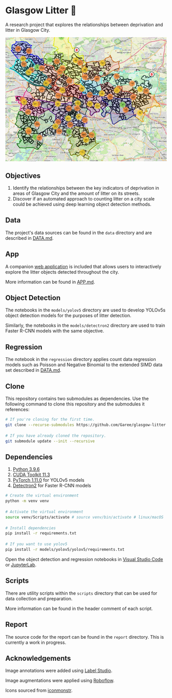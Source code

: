 # Glasgow Litter 🚯

A research project that explores the relationships between deprivation and litter in Glasgow City.

![Glasgow's Litter](./images/glasgow-litter.png)

## Objectives

1. Identify the relationships between the key indicators of deprivation in areas of
   Glasgow City and the amount of litter on its streets.
2. Discover if an automated approach to counting litter on a city scale could be achieved using deep learning object detection methods.

## Data

The project's data sources can be found in the `data` directory and are described in [DATA.md](docs/DATA.md).

## App

A companion [web application](https://glasgow-litter.garyblackwood.co.uk) is included that allows users to interactively explore the litter objects detected throughout the city.

More information can be found in [APP.md](docs/APP.md).

## Object Detection

The notebooks in the `models/yolov5` directory are used to develop YOLOv5s object detection models for the purposes of litter detection.

Similarly, the notebooks in the `models/detectron2` directory are used to train Faster R-CNN models with the same objective.

## Regression

The notebook in the `regression` directory applies count data regression models such as Poisson and Negative Binomial to the extended SIMD data set described in [DATA.md](docs/DATA.md).

## Clone

This repository contains two submodules as dependencies. Use the following command to clone this repository and the submodules it references:

```bash
# If you're cloning for the first time.
git clone --recurse-submodules https://github.com/Garee/glasgow-litter.git

# If you have already cloned the repository.
git submodule update --init --recursive
```

## Dependencies

1. [Python 3.9.6](https://www.python.org/downloads)
2. [CUDA Toolkit 11.3](https://developer.nvidia.com/cuda-11.3.0-download-archive)
3. [PyTorch 1.11.0](https://pytorch.org/get-started/locally/) for YOLOv5 models
4. [Detectron2](https://detectron2.readthedocs.io/en/latest/tutorials/install.html) for Faster R-CNN models

```bash
# Create the virtual environment
python -m venv venv

# Activate the virtual environment
source venv/Scripts/activate # source venv/bin/activate # linux/macOS

# Install dependencies
pip install -r requirements.txt

# If you want to use yolov5
pip install -r models/yolov5/yolov5/requirements.txt
```

Open the object detection and regression notebooks in [Visual Studio Code](https://code.visualstudio.com/docs/datascience/jupyter-notebooks) or [JupyterLab](https://jupyter.org/install).

## Scripts

There are utility scripts within the `scripts` directory that can be used for data collection and preparation.

More information can be found in the header comment of each script.

## Report

The source code for the report can be found in the `report` directory. This is currently a work in progress.

## Acknowledgements

Image annotations were added using [Label Studio](https://labelstud.io/).

Image augmentations were applied using [Roboflow](https://roboflow.com/features#transform).

Icons sourced from [iconmonstr](https://iconmonstr.com/license/).
